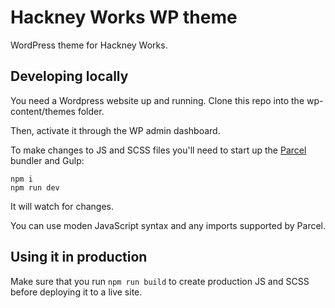 # Hackney Works WP theme

WordPress theme for Hackney Works.

## Developing locally

You need a Wordpress website up and running. Clone this repo into the wp-content/themes folder.

Then, activate it through the WP admin dashboard.

To make changes to JS and SCSS files you'll need to start up the [Parcel](https://parceljs.org) bundler and Gulp:

```
npm i
npm run dev
```

It will watch for changes.

You can use moden JavaScript syntax and any imports supported by Parcel.

## Using it in production

Make sure that you run `npm run build` to create production JS and SCSS before deploying it to a live site.